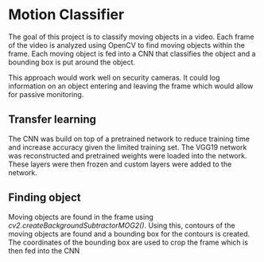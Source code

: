 # Motion Classifier
The goal of this project is to classify moving objects in a video. Each frame of the video is analyzed using OpenCV to find moving objects within the frame.  Each moving object is fed into a CNN that classifies the object and a bounding box is put around the object.   
   
This approach would work well on security cameras. It could log information on an object entering and leaving the frame which would allow for passive monitoring.   

## Transfer learning
The CNN was build on top of a pretrained network to reduce training time and increase accuracy given the limited training set. The VGG19 network was reconstructed and pretrained weights were loaded into the network. These layers were then frozen and custom layers were added to the network.

## Finding object
Moving objects are found in the frame using *cv2.createBackgroundSubtractorMOG2()*. Using this, contours of the moving objects are found and a bounding box for the contours is created. The coordinates of the bounding box are used to crop the frame which is then fed into the CNN
   